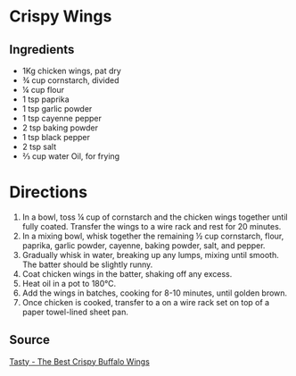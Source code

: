# Crispy Wings

## Ingredients
- 1Kg chicken wings, pat dry
- ¾ cup cornstarch, divided
- ¼ cup flour
- 1 tsp paprika
- 1 tsp garlic powder
- 1 tsp cayenne pepper
- 2 tsp baking powder
- 1 tsp black pepper
- 2 tsp salt
- ⅔ cup water Oil, for frying

# Directions
1. In a bowl, toss ¼ cup of cornstarch and the chicken wings together until fully coated. Transfer the wings to a wire rack and rest for 20 minutes.
2. In a mixing bowl, whisk together the remaining ½ cup cornstarch, flour, paprika, garlic powder, cayenne, baking powder, salt, and pepper.
3. Gradually whisk in water, breaking up any lumps, mixing until smooth. The batter should be slightly runny.
4. Coat chicken wings in the batter, shaking off any excess.
5. Heat oil in a pot to 180°C.
6. Add the wings in batches, cooking for 8-10 minutes, until golden brown.
7. Once chicken is cooked, transfer to a on a wire rack set on top of a paper towel-lined sheet pan.


## Source
[Tasty - The Best Crispy Buffalo Wings](https://www.youtube.com/watch?v=fa57y0YbFYE&feature=youtu.be)
